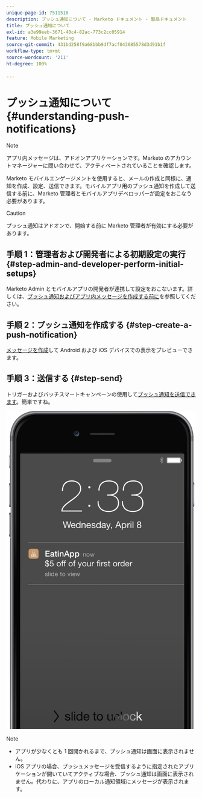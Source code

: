 ```yaml
---
unique-page-id: 7511518
description: プッシュ通知について - Marketo ドキュメント - 製品ドキュメント
title: プッシュ通知について
exl-id: a3e99eeb-3671-40c4-82ac-773c2cc05914
feature: Mobile Marketing
source-git-commit: 431bd258f9a68bbb9df7acf043085578d3d91b1f
workflow-type: tm+mt
source-wordcount: '211'
ht-degree: 100%

---
```


# プッシュ通知について {#understanding-push-notifications}

>[!NOTE]
>
>アプリ内メッセージは、アドオンアプリケーションです。Marketo のアカウントマネージャーに問い合わせて、アクティベートされていることを確認します。

Marketo モバイルエンゲージメントを使用すると、メールの作成と同様に、通知を作成、設定、送信できます。モバイルアプリ用のプッシュ通知を作成して送信する前に、Marketo 管理者とモバイルアプリデベロッパーが設定をおこなう必要があります。

>[!CAUTION]
>
>プッシュ通知はアドオンで、開始する前に Marketo 管理者が有効にする必要があります。

## 手順 1：管理者および開発者による初期設定の実行 {#step-admin-and-developer-perform-initial-setups}

Marketo Admin とモバイルアプリの開発者が連携して設定をおこないます。詳しくは、[プッシュ通知およびアプリ内メッセージを作成する前に](/help/marketo/product-docs/mobile-marketing/admin/before-you-create-push-notifications-and-in-app-messages.md)を参照してください。

## 手順 2：プッシュ通知を作成する {#step-create-a-push-notification}

[メッセージを作成](/help/marketo/product-docs/mobile-marketing/push-notifications/create-a-push-notification.md)して Android および iOS デバイスでの表示をプレビューできます。

## 手順 3：送信する {#step-send}

トリガーおよびバッチスマートキャンペーンの使用して[プッシュ通知を送信できます](/help/marketo/product-docs/mobile-marketing/push-notifications/send-a-mobile-push-notification.md)。簡単ですね。

![](assets/image2015-4-27-8-3a41-3a43.png)

>[!NOTE]
>
>* アプリが少なくとも 1 回開かれるまで、プッシュ通知は画面に表示されません。
>* iOS アプリの場合、プッシュメッセージを受信するように指定されたアプリケーションが開いていてアクティブな場合、プッシュ通知は画面に表示されません。代わりに、アプリのローカル通知領域にメッセージが表示されます。
